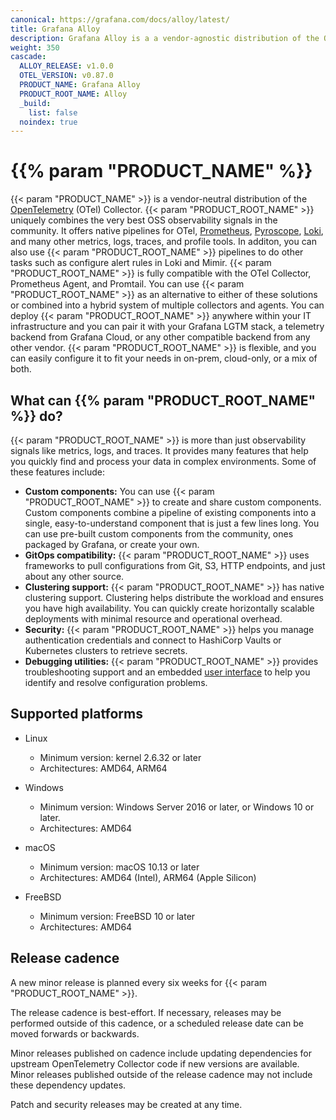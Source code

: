```yaml
---
canonical: https://grafana.com/docs/alloy/latest/
title: Grafana Alloy
description: Grafana Alloy is a a vendor-agnostic distribution of the OTel Collector
weight: 350
cascade:
  ALLOY_RELEASE: v1.0.0
  OTEL_VERSION: v0.87.0
  PRODUCT_NAME: Grafana Alloy
  PRODUCT_ROOT_NAME: Alloy
  _build:
    list: false
  noindex: true
---
```


# {{% param "PRODUCT_NAME" %}}

{{< param "PRODUCT_NAME" >}} is a vendor-neutral distribution of the [OpenTelemetry][] (OTel) Collector.
{{< param "PRODUCT_ROOT_NAME" >}} uniquely combines the very best OSS observability signals in the community.
It offers native pipelines for OTel, [Prometheus][], [Pyroscope][], [Loki][], and many other metrics, logs, traces, and profile tools.
In additon, you can also use {{< param "PRODUCT_ROOT_NAME" >}} pipelines to do other tasks such as configure alert rules in Loki and Mimir.
{{< param "PRODUCT_ROOT_NAME" >}} is fully compatible with the OTel Collector, Prometheus Agent, and Promtail.
You can use {{< param "PRODUCT_ROOT_NAME" >}} as an alternative to either of these solutions or combined into a hybrid system of multiple collectors and agents.
You can deploy {{< param "PRODUCT_ROOT_NAME" >}} anywhere within your IT infrastructure and you can pair it with your Grafana LGTM stack, a telemetry backend from Grafana Cloud, or any other compatible backend from any other vendor.
{{< param "PRODUCT_ROOT_NAME" >}} is flexible, and you can easily configure it to fit your needs in on-prem, cloud-only, or a mix of both.

## What can {{% param "PRODUCT_ROOT_NAME" %}} do?

{{< param "PRODUCT_ROOT_NAME" >}} is more than just observability signals like metrics, logs, and traces. It provides many features that help you quickly find and process your data in complex environments.
Some of these features include:

* **Custom components:** You can use {{< param "PRODUCT_ROOT_NAME" >}} to create and share custom components.
  Custom components combine a pipeline of existing components into a single, easy-to-understand component that is just a few lines long.
  You can use pre-built custom components from the community, ones packaged by Grafana, or create your own.
* **GitOps compatibility:** {{< param "PRODUCT_ROOT_NAME" >}} uses frameworks to pull configurations from Git, S3, HTTP endpoints, and just about any other source.
* **Clustering support:** {{< param "PRODUCT_ROOT_NAME" >}} has native clustering support.
  Clustering helps distribute the workload and ensures you have high availability.
  You can quickly create horizontally scalable deployments with minimal resource and operational overhead.
* **Security:** {{< param "PRODUCT_ROOT_NAME" >}} helps you manage authentication credentials and connect to HashiCorp Vaults or Kubernetes clusters to retrieve secrets.
* **Debugging utilities:** {{< param "PRODUCT_ROOT_NAME" >}} provides troubleshooting support and an embedded [user interface][UI] to help you identify and resolve configuration problems.

## Supported platforms

* Linux

  * Minimum version: kernel 2.6.32 or later
  * Architectures: AMD64, ARM64

* Windows

  * Minimum version: Windows Server 2016 or later, or Windows 10 or later.
  * Architectures: AMD64

* macOS

  * Minimum version: macOS 10.13 or later
  * Architectures: AMD64 (Intel), ARM64 (Apple Silicon)

* FreeBSD

  * Minimum version: FreeBSD 10 or later
  * Architectures: AMD64

## Release cadence

A new minor release is planned every six weeks for {{< param "PRODUCT_ROOT_NAME" >}}.

The release cadence is best-effort.
If necessary, releases may be performed outside of this cadence, or a scheduled release date can be moved forwards or backwards.

Minor releases published on cadence include updating dependencies for upstream OpenTelemetry Collector code if new versions are available.
Minor releases published outside of the release cadence may not include these dependency updates.

Patch and security releases may be created at any time.

[OpenTelemetry]: https://opentelemetry.io/ecosystem/distributions/
[Prometheus]: https://prometheus.io
[Loki]: https://github.com/grafana/loki
[Grafana]: https://github.com/grafana/grafana
[Tempo]: https://github.com/grafana/tempo
[Mimir]: https://github.com/grafana/mimir
[Pyroscope]: https://github.com/grafana/pyroscope
[UI]: ./tasks/debug/#alloy-ui
